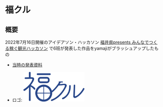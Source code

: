 # 福クル
## 概要
2022年7月16日開催のアイデアソン・ハッカソン [福井県presents みんなでつくる稼ぐ観光ハッカソン](https://ideathon-hackathon-fukui.peatix.com/) で6班が発表した作品をyamajiがブラッシュアップしたもの
- [当時の発表資料](https://github.com/code4fukui/fukui-kanko-hackathon-20220716/blob/master/%E7%A6%8F%E3%82%AF%E3%83%AB.pdf)

- ロゴ: <img alt="ロゴ" src="./frontend/src/public/logo.svg" width="200" style="margin: 0 auto;"/>

## 
